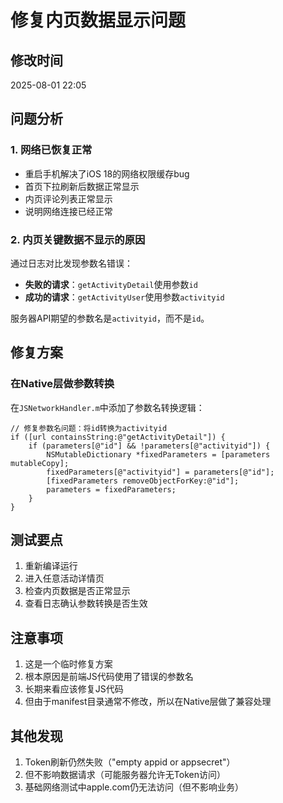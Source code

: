 # 修复内页数据显示问题

## 修改时间
2025-08-01 22:05

## 问题分析

### 1. 网络已恢复正常
- 重启手机解决了iOS 18的网络权限缓存bug
- 首页下拉刷新后数据正常显示
- 内页评论列表正常显示
- 说明网络连接已经正常

### 2. 内页关键数据不显示的原因
通过日志对比发现参数名错误：
- **失败的请求**：`getActivityDetail`使用参数`id`
- **成功的请求**：`getActivityUser`使用参数`activityid`

服务器API期望的参数名是`activityid`，而不是`id`。

## 修复方案

### 在Native层做参数转换
在`JSNetworkHandler.m`中添加了参数名转换逻辑：

```objc
// 修复参数名问题：将id转换为activityid
if ([url containsString:@"getActivityDetail"]) {
    if (parameters[@"id"] && !parameters[@"activityid"]) {
        NSMutableDictionary *fixedParameters = [parameters mutableCopy];
        fixedParameters[@"activityid"] = parameters[@"id"];
        [fixedParameters removeObjectForKey:@"id"];
        parameters = fixedParameters;
    }
}
```

## 测试要点

1. 重新编译运行
2. 进入任意活动详情页
3. 检查内页数据是否正常显示
4. 查看日志确认参数转换是否生效

## 注意事项

1. 这是一个临时修复方案
2. 根本原因是前端JS代码使用了错误的参数名
3. 长期来看应该修复JS代码
4. 但由于manifest目录通常不修改，所以在Native层做了兼容处理

## 其他发现

1. Token刷新仍然失败（"empty appid or appsecret"）
2. 但不影响数据请求（可能服务器允许无Token访问）
3. 基础网络测试中apple.com仍无法访问（但不影响业务）